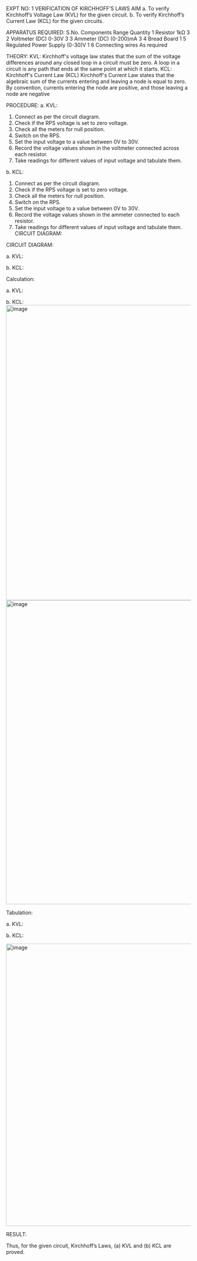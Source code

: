 EXPT NO: 1	VERIFICATION OF KIRCHHOFF’S LAWS
AIM
a.   To verify Kirchhoff’s Voltage Law (KVL) for the given circuit. 
b.   To verify Kirchhoff’s Current Law (KCL) for the given circuits.

APPARATUS REQUIRED:
S.No.	Components	Range	Quantity
1	Resistor	1kΩ	3
2	Voltmeter (DC)	0-30V	3
3	Ammeter (DC)	(0-200)mA	3
4	Bread Board		1
5	Regulated Power Supply	(0-30)V	1
6	Connecting wires		As required

THEORY:
KVL: Kirchhoff's voltage law states that the sum of the voltage differences around any closed loop in a circuit must be zero. A loop in a circuit is any path that ends at the same point at which it starts.
KCL:
Kirchhoff's Current Law (KCL) Kirchhoff's Current Law states that the algebraic sum of the currents entering and leaving a node is equal to zero. By convention, currents entering the node are positive, and those leaving a node are negative


PROCEDURE:
a.   KVL:
1.   Connect as per the circuit diagram.
2.   Check if the RPS voltage is set to zero voltage.
3.   Check all the meters for null position.
4.   Switch on the RPS.
5.   Set the input voltage to a value between 0V to 30V.
6.   Record the voltage values shown in the voltmeter connected across each resistor.
7.   Take readings for different values of input voltage and tabulate them.


b.  KCL:
1.   Connect as per the circuit diagram.
2.   Check if the RPS voltage is set to zero voltage.
3.   Check all the meters for null position.
4.   Switch on the RPS.
5.   Set the input voltage to a value between 0V to 30V.
6.   Record the voltage values shown in the ammeter connected to each resistor.
7.   Take readings for different values of input voltage and tabulate them. 
CIRCUIT DIAGRAM:

CIRCUIT DIAGRAM:


a.   KVL:
 


b.  KCL:
 

Calculation:

a.   KVL:
 


b.  KCL:
<img width="1097" height="802" alt="image" src="https://github.com/user-attachments/assets/d3e3e106-6b36-421b-8a3e-b4c46e6c43a8" />
<img width="1316" height="826" alt="image" src="https://github.com/user-attachments/assets/58d7c1b2-669b-44e4-a842-7f9f4732f449" />





Tabulation:

a.   KVL:
 



b.  KCL:

<img width="1086" height="767" alt="image" src="https://github.com/user-attachments/assets/e51146e1-af4d-4f0e-b129-9f3bc437ebbc" />


RESULT:

Thus, for the given circuit, Kirchhoff’s Laws, (a) KVL and (b) KCL are proved.
